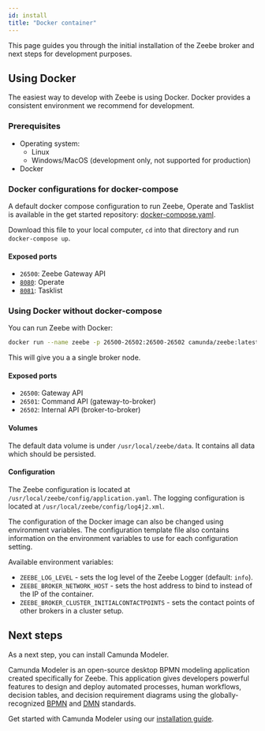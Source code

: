 ```yaml
---
id: install
title: "Docker container"
---
```


This page guides you through the initial installation of the Zeebe broker and next steps for development purposes.

## Using Docker

The easiest way to develop with Zeebe is using Docker. Docker provides a consistent environment we recommend for development.

### Prerequisites

- Operating system:
  - Linux
  - Windows/MacOS (development only, not supported for production)
- Docker

### Docker configurations for docker-compose

A default docker compose configuration to run Zeebe, Operate and Tasklist is available in the get started repository: [docker-compose.yaml](https://github.com/camunda-cloud/camunda-cloud-get-started/blob/master/docker-compose.yaml).

Download this file to your local computer, `cd` into that directory and run `docker-compose up`. 

#### Exposed ports

- `26500`: Zeebe Gateway API
- [`8080`](http://localhost:8080/): Operate
- [`8081`](http://localhost:8081/): Tasklist


### Using Docker without docker-compose

You can run Zeebe with Docker:

```bash
docker run --name zeebe -p 26500-26502:26500-26502 camunda/zeebe:latest
```

This will give you a a single broker node.

#### Exposed ports

- `26500`: Gateway API
- `26501`: Command API (gateway-to-broker)
- `26502`: Internal API (broker-to-broker)

#### Volumes

The default data volume is under `/usr/local/zeebe/data`. It contains
all data which should be persisted.

#### Configuration

The Zeebe configuration is located at `/usr/local/zeebe/config/application.yaml`.
The logging configuration is located at `/usr/local/zeebe/config/log4j2.xml`.

The configuration of the Docker image can also be changed using environment
variables. The configuration template file also contains information on the environment
variables to use for each configuration setting.

Available environment variables:

- `ZEEBE_LOG_LEVEL` - sets the log level of the Zeebe Logger (default: `info`).
- `ZEEBE_BROKER_NETWORK_HOST` - sets the host address to bind to instead of the IP of the container.
- `ZEEBE_BROKER_CLUSTER_INITIALCONTACTPOINTS` - sets the contact points of other brokers in a cluster setup.

## Next steps

As a next step, you can install Camunda Modeler.

Camunda Modeler is an open-source desktop BPMN modeling application created specifically for Zeebe. This application gives developers powerful features to design and deploy automated processes, human workflows, decision tables, and decision requirement diagrams using the globally-recognized [BPMN](https://camunda.com/bpmn/) and [DMN](https://camunda.com/dmn/) standards.

Get started with Camunda Modeler using our [installation guide](/components/modeler/camunda-modeler/install-the-modeler.md).
